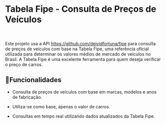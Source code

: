 # **Tabela Fipe - Consulta de Preços de Veículos**<br><br>
Este projeto usa a API https://github.com/deividfortuna/fipe para consulta de preços de veículos com base na Tabela Fipe, uma referência oficial utilizada para determinar os valores médios de mercado de veículos no Brasil. A Tabela Fipe é uma excelente ferramenta para quem deseja verificar o preço de carros.

## 📌**Funcionalidades**<br>
+ Consulta de preços de veículos com base em marcas, modelos e anos de fabricação.

+ Utiliza-se como base, apenas o valor de carros.

+ Consultas em tempo real utilizando dados atualizados da Tabela Fipe.
